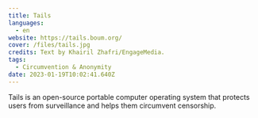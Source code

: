 ```yaml
---
title: Tails
languages: 
  - en
website: https://tails.boum.org/
cover: /files/tails.jpg
credits: Text by Khairil Zhafri/EngageMedia.
tags:
  - Circumvention & Anonymity
date: 2023-01-19T10:02:41.640Z
---
```

Tails is an open-source portable computer operating system that protects users from surveillance and helps them circumvent censorship.